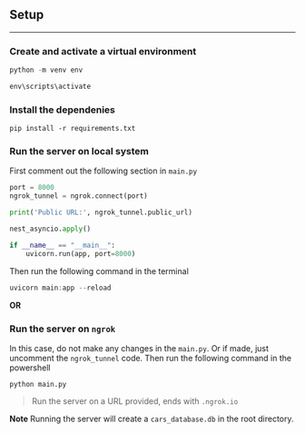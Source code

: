 ## Setup

---

### Create and activate a virtual environment
```powershell
python -m venv env
```

```powershell
env\scripts\activate
```
### Install the dependenies
```
pip install -r requirements.txt
```

### Run the server on local system
First comment out the following section in `main.py`
```python
port = 8000
ngrok_tunnel = ngrok.connect(port)

print('Public URL:', ngrok_tunnel.public_url)

nest_asyncio.apply()

if __name__ == "__main__":
    uvicorn.run(app, port=8000)
```

Then run the following command in the terminal
```powershell
uvicorn main:app --reload
```

**OR**

### Run the server on `ngrok`
In this case, do not make any changes in the `main.py`. Or if made, just uncomment the `ngrok_tunnel` code.
Then run the following command in the powershell
```
python main.py
```

> Run the server on a URL provided, ends with `.ngrok.io`

**Note**
Running the server will create a `cars_database.db` in the root directory.
